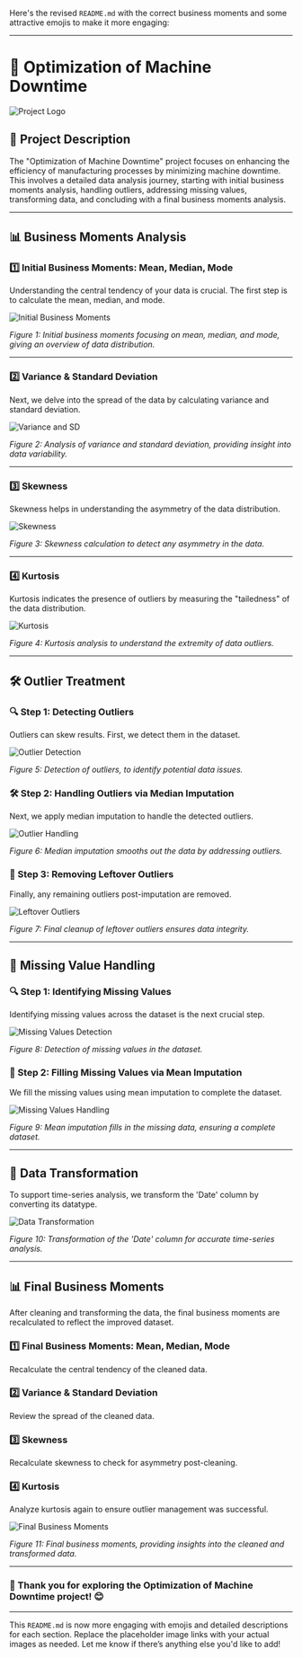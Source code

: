 Here's the revised `README.md` with the correct business moments and some attractive emojis to make it more engaging:

---

# **🚀 Optimization of Machine Downtime**

![Project Logo](Images/img) <!-- Replace with your project logo if you have one -->

## **📝 Project Description**

The "Optimization of Machine Downtime" project focuses on enhancing the efficiency of manufacturing processes by minimizing machine downtime. This involves a detailed data analysis journey, starting with initial business moments analysis, handling outliers, addressing missing values, transforming data, and concluding with a final business moments analysis.

---

## **📊 Business Moments Analysis**

### **1️⃣ Initial Business Moments: Mean, Median, Mode**

Understanding the central tendency of your data is crucial. The first step is to calculate the mean, median, and mode.

![Initial Business Moments](Images/img1) <!-- Replace with an actual image of initial moments analysis -->

*Figure 1: Initial business moments focusing on mean, median, and mode, giving an overview of data distribution.*

---

### **2️⃣ Variance & Standard Deviation**

Next, we delve into the spread of the data by calculating variance and standard deviation.

![Variance and SD](Images/img2) <!-- Replace with an actual image showing variance and standard deviation calculation -->

*Figure 2: Analysis of variance and standard deviation, providing insight into data variability.*

---

### **3️⃣ Skewness**

Skewness helps in understanding the asymmetry of the data distribution.

![Skewness](Images/img3) <!-- Replace with an actual image showing skewness calculation -->

*Figure 3: Skewness calculation to detect any asymmetry in the data.*

---

### **4️⃣ Kurtosis**

Kurtosis indicates the presence of outliers by measuring the "tailedness" of the data distribution.

![Kurtosis](Images/img4) <!-- Replace with an actual image showing kurtosis calculation -->

*Figure 4: Kurtosis analysis to understand the extremity of data outliers.*

---

## **🛠️ Outlier Treatment**

### **🔍 Step 1: Detecting Outliers**

Outliers can skew results. First, we detect them in the dataset.

![Outlier Detection](Images/img5) <!-- Replace with an actual image showing outlier detection process -->

*Figure 5: Detection of outliers, to identify potential data issues.*

### **🛠️ Step 2: Handling Outliers via Median Imputation**

Next, we apply median imputation to handle the detected outliers.

![Outlier Handling](Images/img6) <!-- Replace with an actual image showing outlier handling via median imputation -->

*Figure 6: Median imputation smooths out the data by addressing outliers.*

### **🧹 Step 3: Removing Leftover Outliers**

Finally, any remaining outliers post-imputation are removed.

![Leftover Outliers](Images/img7) <!-- Replace with an actual image showing removal of leftover outliers -->

*Figure 7: Final cleanup of leftover outliers ensures data integrity.*

---

## **🔧 Missing Value Handling**

### **🔍 Step 1: Identifying Missing Values**

Identifying missing values across the dataset is the next crucial step.

![Missing Values Detection](Images/img8) <!-- Replace with an actual image showing missing values detection -->

*Figure 8: Detection of missing values in the dataset.*

### **🔧 Step 2: Filling Missing Values via Mean Imputation**

We fill the missing values using mean imputation to complete the dataset.

![Missing Values Handling](Images/img9) <!-- Replace with an actual image showing missing values filled with mean imputation -->

*Figure 9: Mean imputation fills in the missing data, ensuring a complete dataset.*

---

## **📅 Data Transformation**

To support time-series analysis, we transform the 'Date' column by converting its datatype.

![Data Transformation](Images/img10) <!-- Replace with an actual image showing data transformation process -->

*Figure 10: Transformation of the 'Date' column for accurate time-series analysis.*

---

## **📊 Final Business Moments**

After cleaning and transforming the data, the final business moments are recalculated to reflect the improved dataset.

### **1️⃣ Final Business Moments: Mean, Median, Mode**

Recalculate the central tendency of the cleaned data.

### **2️⃣ Variance & Standard Deviation**

Review the spread of the cleaned data.

### **3️⃣ Skewness**

Recalculate skewness to check for asymmetry post-cleaning.

### **4️⃣ Kurtosis**

Analyze kurtosis again to ensure outlier management was successful.

![Final Business Moments](Images/img11) <!-- Replace with an actual image of final moments analysis -->

*Figure 11: Final business moments, providing insights into the cleaned and transformed data.*

---

### **🎉 Thank you for exploring the Optimization of Machine Downtime project!** 😊

---

This `README.md` is now more engaging with emojis and detailed descriptions for each section. Replace the placeholder image links with your actual images as needed. Let me know if there’s anything else you'd like to add!
